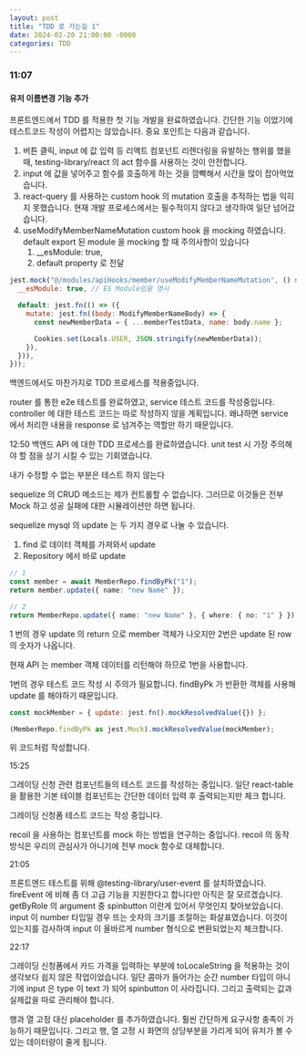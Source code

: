 ```yaml
---
layout: post
title: "TDD 로 가는길 1"
date: 2024-02-20 21:00:00 -0000
categories: TDD
---
```


### 11:07

#### 유저 이름변경 기능 추가

프론트엔드에서 TDD 를 적용한 첫 기능 개발을 완료하였습니다.
간단한 기능 이었기에 테스트코드 작성이 어렵지는 않았습니다.
중요 포인트는 다음과 같습니다.

1. 버튼 클릭, input 에 값 입력 등 리액트 컴포넌트 리렌더링을 유발하는 행위를 했을 때, testing-library/react 의 act 함수를 사용하는 것이 안전합니다.
2. input 에 값을 넣어주고 함수를 호출하게 하는 것을 깜빡해서 시간을 많이 잡아먹었습니다.
3. react-query 를 사용하는 custom hook 의 mutation 호출을 추적하는 법을 익히지 못했습니다. 현재 개발 프로세스에서는 필수적이지 않다고 생각하여 일단 넘어갔습니다.
4. useModifyMemberNameMutation custom hook 을 mocking 하였습니다. default export 된 module 을 mocking 할 때 주의사항이 있습니다
   1. \_\_esModule: true,
   2. default property 로 전달

```javascript
jest.mock("@/modules/apiHooks/member/useModifyMemberNameMutation", () => ({
  __esModule: true, // ES Module임을 명시

  default: jest.fn(() => ({
    mutate: jest.fn((body: ModifyMemberNameBody) => {
      const newMemberData = { ...memberTestData, name: body.name };

      Cookies.set(Locals.USER, JSON.stringify(newMemberData));
    }),
  })),
}));
```

백엔드에서도 마찬가지로 TDD 프로세스를 적용중입니다.

router 를 통한 e2e 테스트를 완료하였고, service 테스트 코드를 작성중입니다.
controller 에 대한 테스트 코드는 따로 작성하지 않을 계획입니다.
왜냐하면 service 에서 처리한 내용을 response 로 넘겨주는 역할만 하기 때문입니다.

12:50
백엔드 API 에 대한 TDD 프로세스를 완료하였습니다.
unit test 시 가장 주의해야 할 점을 상기 시킬 수 있는 기회였습니다.

내가 수정할 수 없는 부분은 테스트 하지 않는다

sequelize 의 CRUD 메소드는 제가 컨트롤할 수 없습니다.
그러므로 이것들은 전부 Mock 하고 성공 실패에 대한 시뮬레이션만 하면 됩니다.

sequelize mysql 의 update 는 두 가지 경우로 나눌 수 있습니다.

1. find 로 데이터 객체를 가져와서 update
2. Repository 에서 바로 update

```typescript
// 1
const member = await MemberRepo.findByPk("1");
return member.update({ name: "new Name" });

// 2
return MemberRepo.update({ name: "new Name" }, { where: { no: "1" } });
```

1 번의 경우 update 의 return 으로 member 객체가 나오지만 2번은 update 된 row 의 숫자가 나옵니다.

현재 API 는 member 객체 데이터를 리턴해야 하므로 1번을 사용합니다.

1번의 경우 테스트 코드 작성 시 주의가 필요합니다.
findByPk 가 반환한 객체를 사용해 update 를 해야하기 때문입니다.

```javascript
const mockMember = { update: jest.fn().mockResolvedValue({}) };

(MemberRepo.findByPk as jest.Mock).mockResolvedValue(mockMember);
```

위 코드처럼 작성합니다.

15:25

그레이딩 신청 관련 컴포넌트들의 테스트 코드를 작성하는 중입니다.
일단 react-table 을 활용한 기본 테이블 컴포넌트는 간단한 데이터 입력 후 출력되는지만 체크 합니다.

그레이딩 신청폼 테스트 코드는 작성 중입니다.

recoil 을 사용하는 컴포넌트를 mock 하는 방법을 연구하는 중입니다.
recoil 의 동작방식은 우리의 관심사가 아니기에 전부 mock 함수로 대체합니다.

21:05

프론트엔드 테스트를 위해 @testing-library/user-event 를 설치하였습니다.
fireEvent 에 비해 좀 더 고급 기능을 지원한다고 합니다만 아직은 잘 모르겠습니다.
getByRole 의 argument 중 spinbutton 이란게 있어서 무엇인지 찾아보았습니다.
input 이 number 타입일 경우 뜨는 숫자의 크기를 조절하는 화살표였습니다.
이것이 있는지를 검사하여 input 이 올바르게 number 형식으로 변환되었는지 체크합니다.

22:17

그레이딩 신청폼에서 카드 가격을 입력하는 부분에 toLocaleString 을 적용하는 것이 생각보다 쉽지 않은 작업이었습니다.
일단 콤마가 들어가는 순간 number 타입이 아니기에 input 은 type 이 text 가 되어 spinbutton 이 사라집니다.
그리고 출력되는 값과 실제값을 따로 관리해야 합니다.

행과 열 고정 대신 placeholder 를 추가하였습니다. 훨씬 간단하게 요구사항 충족이 가능하기 때문입니다.
그리고 행, 열 고정 시 화면의 상당부분을 가리게 되어 유저가 볼 수 있는 데이터량이 줄게 됩니다.
